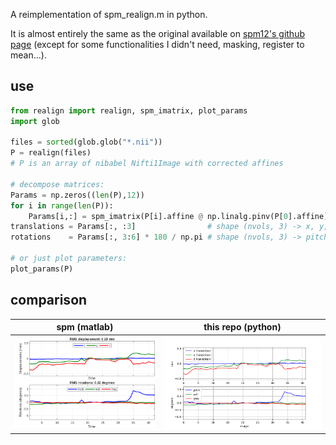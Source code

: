 A reimplementation of spm_realign.m in python.

It is almost entirely the same as the original available on [spm12's github page]( https://github.com/spm/spm12) (except for some functionalities I didn't need, masking, register to mean...).

## use

```python
from realign import realign, spm_imatrix, plot_params
import glob

files = sorted(glob.glob("*.nii"))
P = realign(files)
# P is an array of nibabel Nifti1Image with corrected affines

# decompose matrices:
Params = np.zeros((len(P),12))
for i in range(len(P)):
    Params[i,:] = spm_imatrix(P[i].affine @ np.linalg.pinv(P[0].affine))
translations = Params[:, :3]                # shape (nvols, 3) -> x, y, z
rotations    = Params[:, 3:6] * 180 / np.pi # shape (nvols, 3) -> pitch, roll, yaw

# or just plot parameters:
plot_params(P)
```

## comparison

| spm (matlab)                | this repo (python)          |
|-----------------------------|-----------------------------|
| ![matlab](/comp/matlab.png) | ![python](/comp/python.png) |
